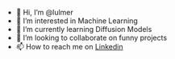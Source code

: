 - 👋 Hi, I’m @lulmer
- 👀 I’m interested in Machine Learning
- 🌱 I’m currently learning Diffusion Models
- 💞️ I’m looking to collaborate on funny projects
- 📫 How to reach me on [Linkedin](https://www.linkedin.com/in/louisulmer/)

<!---
lulmer/lulmer is a ✨ special ✨ repository because its `README.md` (this file) appears on your GitHub profile.
You can click the Preview link to take a look at your changes.
--->
